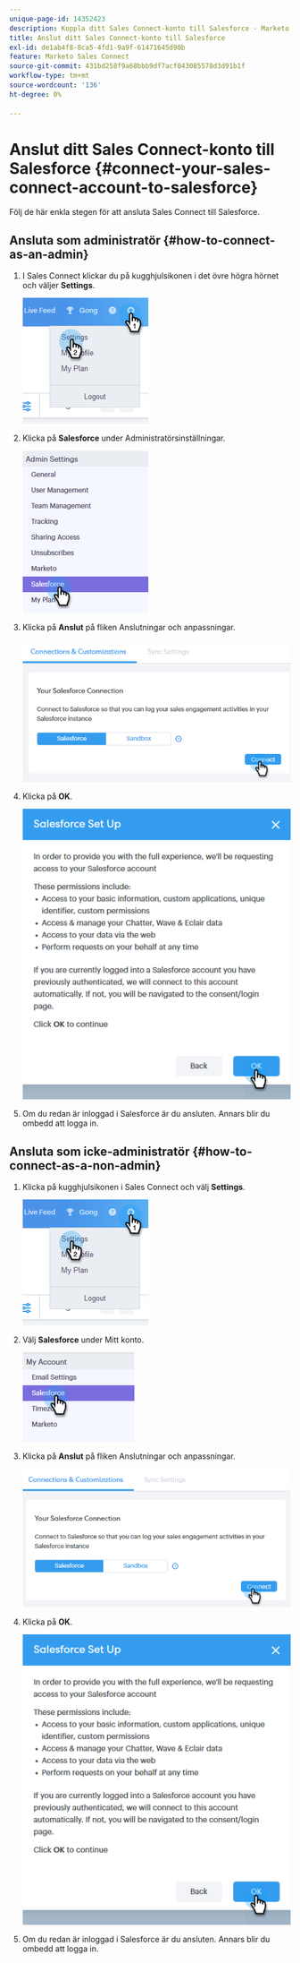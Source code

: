 ```yaml
---
unique-page-id: 14352423
description: Koppla ditt Sales Connect-konto till Salesforce - Marketo Docs - produktdokumentation
title: Anslut ditt Sales Connect-konto till Salesforce
exl-id: de1ab4f8-8ca5-4fd1-9a9f-61471645d90b
feature: Marketo Sales Connect
source-git-commit: 431bd258f9a68bbb9df7acf043085578d3d91b1f
workflow-type: tm+mt
source-wordcount: '136'
ht-degree: 0%

---
```


# Anslut ditt Sales Connect-konto till Salesforce {#connect-your-sales-connect-account-to-salesforce}

Följ de här enkla stegen för att ansluta Sales Connect till Salesforce.

## Ansluta som administratör {#how-to-connect-as-an-admin}

1. I Sales Connect klickar du på kugghjulsikonen i det övre högra hörnet och väljer **Settings**.

   ![](assets/one.png)

1. Klicka på **Salesforce** under Administratörsinställningar.

   ![](assets/six.png)

1. Klicka på **Anslut** på fliken Anslutningar och anpassningar.

   ![](assets/seven.png)

1. Klicka på **OK**.

   ![](assets/four.png)

1. Om du redan är inloggad i Salesforce är du ansluten. Annars blir du ombedd att logga in.

## Ansluta som icke-administratör {#how-to-connect-as-a-non-admin}

1. Klicka på kugghjulsikonen i Sales Connect och välj **Settings**.

   ![](assets/one.png)

1. Välj **Salesforce** under Mitt konto.

   ![](assets/two.png)

1. Klicka på **Anslut** på fliken Anslutningar och anpassningar.

   ![](assets/three.png)

1. Klicka på **OK**.

   ![](assets/four.png)

1. Om du redan är inloggad i Salesforce är du ansluten. Annars blir du ombedd att logga in.
